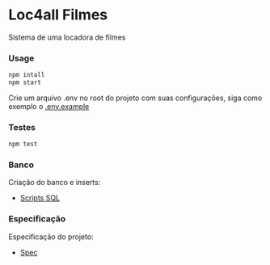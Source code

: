 # Loc4all Filmes
Sistema de uma locadora de filmes

### Usage

```bash
npm intall
npm start
```

Crie um arquivo .env no root do projeto com suas configurações, siga como exemplo o [.env.example](https://github.com/tiaghoalves/loc4all-filmes/blob/master/.env.example)

### Testes

```bash
npm test
```

### Banco
Criação do banco e inserts:
- [Scripts SQL](https://github.com/tiaghoalves/loc4all-filmes/blob/master/db/sql/scripts.sql)

### Especificação
Especificação do projeto:
- [Spec](https://github.com/tiaghoalves/loc4all-filmes/blob/master/spec/especificacao.docx)